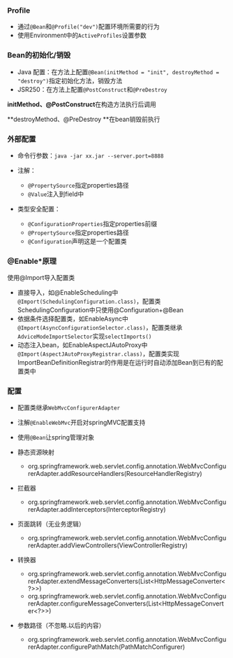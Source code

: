 ### Profile

* 通过`@Bean`和`@Profile("dev")`配置环境所需要的行为
* 使用Environment中的`ActiveProfiles`设置参数

### Bean的初始化/销毁

* Java 配置：在方法上配置`@Bean(initMethod = "init", destroyMethod = "destroy")`指定初始化方法，销毁方法
* JSR250：在方法上配置`@PostConstruct`和`@PreDestroy`

**initMethod、@PostConstruct**在构造方法执行后调用

**destroyMethod、@PreDestroy **在bean销毁前执行

### 外部配置

* 命令行参数：`java -jar xx.jar --server.port=8888` 
* 注解：

  * `@PropertySource`指定properties路径
  * `@Value`注入到field中
* 类型安全配置：

  * `@ConfigurationProperties`指定properties前缀
  * `@PropertySource`指定properties路径
  * `@Configuration`声明这是一个配置类

### @Enable*原理

使用@Import导入配置类

* 直接导入，如@EnableScheduling中`@Import(SchedulingConfiguration.class)`，配置类SchedulingConfiguration中只使用@Configuration+@Bean
* 依据条件选择配置类，如EnableAsync中`@Import(AsyncConfigurationSelector.class)`，配置类继承`AdviceModeImportSelector`实现`selectImports()`
* 动态注入bean，如EnableAspectJAutoProxy中`@Import(AspectJAutoProxyRegistrar.class)`，配置类实现ImportBeanDefinitionRegistrar的作用是在运行时自动添加Bean到已有的配置类中

### 配置

* 配置类继承`WebMvcConfigurerAdapter`

* 注解`@EnableWebMvc`开启对springMVC配置支持

* 使用`@Bean`让spring管理对象

* 静态资源映射

  * org.springframework.web.servlet.config.annotation.WebMvcConfigurerAdapter.addResourceHandlers(ResourceHandlerRegistry)

* 拦截器

  * org.springframework.web.servlet.config.annotation.WebMvcConfigurerAdapter.addInterceptors(InterceptorRegistry)

* 页面跳转（无业务逻辑）

  * org.springframework.web.servlet.config.annotation.WebMvcConfigurerAdapter.addViewControllers(ViewControllerRegistry)

* 转换器

  * org.springframework.web.servlet.config.annotation.WebMvcConfigurerAdapter.extendMessageConverters(List<HttpMessageConverter<?>>)
  * org.springframework.web.servlet.config.annotation.WebMvcConfigurerAdapter.configureMessageConverters(List<HttpMessageConverter<?>>)

* 参数路径（不忽略.以后的内容）

  * org.springframework.web.servlet.config.annotation.WebMvcConfigurerAdapter.configurePathMatch(PathMatchConfigurer)

  